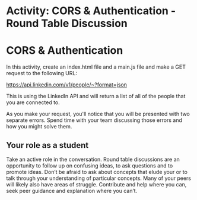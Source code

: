 # Activity: CORS & Authentication - Round Table Discussion
# CORS & Authentication  
In this activity, create an index.html file and a main.js file and make a GET request to the following URL:

https://api.linkedin.com/v1/people/~?format=json

This is using the LinkedIn API and will return a list of all of the people that you are connected to.

As you make your request, you'll notice that you will be presented with two separate errors. Spend time with your team discussing those errors and how you might solve them.

## Your role as a student
Take an active role in the conversation. Round table discussions are an opportunity to follow up on confusing ideas, to ask questions and to promote ideas. Don’t be afraid to ask about concepts that elude your or to talk through your understanding of particular concepts. Many of your peers will likely also have areas of struggle. Contribute and help where you can, seek peer guidance and explanation where you can’t.
